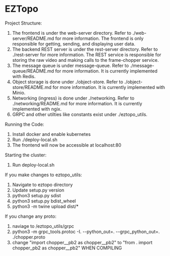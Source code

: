 # EZTopo

Project Structure:

1. The frontend is under the web-server directory. Refer to ./web-server/README.md for more information. The frontend is only responsible for getting, sending, and displaying user data.
2. The backend REST server is under the rest-server directory. Refer to ./rest-server for more information. The REST service is responsible for storing the raw video and making calls to the frame-chopper service.
3. The message queue is under message-queue. Refer to ./message-queue/README.md for more information. It is currently implemented with Redis.
4. Object storage is done under ./object-store. Refer to ./object-store/README.md for more information. It is currently implemented with Minio.
5. Networking (ingress) is done under ./networking. Refer to ./networking/README.md for more information. It is currently implemented with ngix.
6. GRPC and other utilties like constants exist under ./eztopo_utils.

Running the Code:

1. Install docker and enable kubernetes
2. Run ./deploy-local.sh
3. The frontend will now be accessible at localhost:80

Starting the cluster:

1. Run deploy-local.sh

If you make changes to eztopo_utils:

1. Navigate to eztopo directory
2. Update setup.py version
3. python3 setup.py sdist
4. python3 setup.py bdist_wheel
5. python3 -m twine upload dist/\*

If you change any proto:

1. naviage to /eztopo_utils/grpc
2. python3 -m grpc_tools.protoc -I. --python_out=. --grpc_python_out=. ./chopper.proto
3. change "import chopper\_\_pb2 as chopper\_\_pb2" to "from . import chopper_pb2 as chopper\_\_pb2"
   WHEN COMPILING
